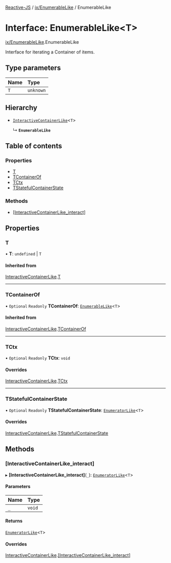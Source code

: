 [Reactive-JS](../README.md) / [ix/EnumerableLike](../modules/ix_EnumerableLike.md) / EnumerableLike

# Interface: EnumerableLike<T\>

[ix/EnumerableLike](../modules/ix_EnumerableLike.md).EnumerableLike

Interface for iterating a Container of items.

## Type parameters

| Name | Type |
| :------ | :------ |
| `T` | `unknown` |

## Hierarchy

- [`InteractiveContainerLike`](ix_InteractiveContainerLike.InteractiveContainerLike.md)<`T`\>

  ↳ **`EnumerableLike`**

## Table of contents

### Properties

- [T](ix_EnumerableLike.EnumerableLike.md#t)
- [TContainerOf](ix_EnumerableLike.EnumerableLike.md#tcontainerof)
- [TCtx](ix_EnumerableLike.EnumerableLike.md#tctx)
- [TStatefulContainerState](ix_EnumerableLike.EnumerableLike.md#tstatefulcontainerstate)

### Methods

- [[InteractiveContainerLike\_interact]](ix_EnumerableLike.EnumerableLike.md#[interactivecontainerlike_interact])

## Properties

### T

• **T**: `undefined` \| `T`

#### Inherited from

[InteractiveContainerLike](ix_InteractiveContainerLike.InteractiveContainerLike.md).[T](ix_InteractiveContainerLike.InteractiveContainerLike.md#t)

___

### TContainerOf

• `Optional` `Readonly` **TContainerOf**: [`EnumerableLike`](ix_EnumerableLike.EnumerableLike.md)<`T`\>

#### Inherited from

[InteractiveContainerLike](ix_InteractiveContainerLike.InteractiveContainerLike.md).[TContainerOf](ix_InteractiveContainerLike.InteractiveContainerLike.md#tcontainerof)

___

### TCtx

• `Optional` `Readonly` **TCtx**: `void`

#### Overrides

[InteractiveContainerLike](ix_InteractiveContainerLike.InteractiveContainerLike.md).[TCtx](ix_InteractiveContainerLike.InteractiveContainerLike.md#tctx)

___

### TStatefulContainerState

• `Optional` `Readonly` **TStatefulContainerState**: [`EnumeratorLike`](ix_EnumeratorLike.EnumeratorLike.md)<`T`\>

#### Overrides

[InteractiveContainerLike](ix_InteractiveContainerLike.InteractiveContainerLike.md).[TStatefulContainerState](ix_InteractiveContainerLike.InteractiveContainerLike.md#tstatefulcontainerstate)

## Methods

### [InteractiveContainerLike\_interact]

▸ **[InteractiveContainerLike_interact]**(`_`): [`EnumeratorLike`](ix_EnumeratorLike.EnumeratorLike.md)<`T`\>

#### Parameters

| Name | Type |
| :------ | :------ |
| `_` | `void` |

#### Returns

[`EnumeratorLike`](ix_EnumeratorLike.EnumeratorLike.md)<`T`\>

#### Overrides

[InteractiveContainerLike](ix_InteractiveContainerLike.InteractiveContainerLike.md).[[InteractiveContainerLike_interact]](ix_InteractiveContainerLike.InteractiveContainerLike.md#[interactivecontainerlike_interact])
